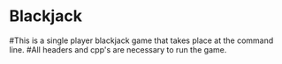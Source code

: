 # Blackjack
#This is a single player blackjack game that takes place at the command line.
#All headers and cpp's are necessary to run the game.
